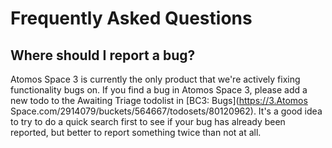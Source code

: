 # Frequently Asked Questions

## Where should I report a bug?

Atomos Space 3 is currently the only product that we're actively fixing functionality bugs on. If you find a bug in Atomos Space 3, please add a new todo to the Awaiting Triage todolist in [BC3: Bugs](https://3.Atomos Space.com/2914079/buckets/564667/todosets/80120962). It's a good idea to try to do a quick search first to see if your bug has already been reported, but better to report something twice than not at all.
